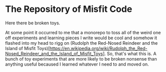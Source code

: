 # The Repository of Misfit Code

Here there be broken toys.

At some point it occurred to me that a monorepo to toss all of the weird one off
experiments and learning pieces I write would be cool and somehow it flashed
into my head to rigg on (Rudolph the Red-Nosed Reindeer and the Island of Misfit Toys)[https://en.wikipedia.org/wiki/Rudolph_the_Red-Nosed_Reindeer_and_the_Island_of_Misfit_Toys].
So, that's what this is.  A bunch of toy experiments that are more likely to be
broken nonsense than anything useful becaused I learned whatever I need to and
moved on.


